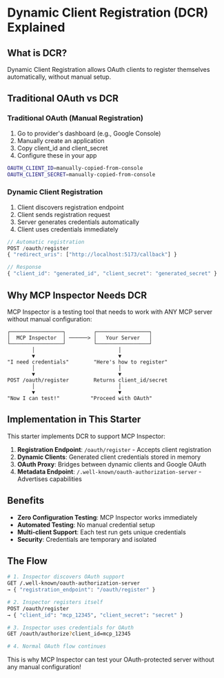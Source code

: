 # Dynamic Client Registration (DCR) Explained

## What is DCR?

Dynamic Client Registration allows OAuth clients to register themselves automatically, without manual setup.

## Traditional OAuth vs DCR

### Traditional OAuth (Manual Registration)
1. Go to provider's dashboard (e.g., Google Console)
2. Manually create an application
3. Copy client_id and client_secret
4. Configure these in your app

```bash
OAUTH_CLIENT_ID=manually-copied-from-console
OAUTH_CLIENT_SECRET=manually-copied-from-console
```

### Dynamic Client Registration
1. Client discovers registration endpoint
2. Client sends registration request
3. Server generates credentials automatically
4. Client uses credentials immediately

```javascript
// Automatic registration
POST /oauth/register
{ "redirect_uris": ["http://localhost:5173/callback"] }

// Response
{ "client_id": "generated_id", "client_secret": "generated_secret" }
```

## Why MCP Inspector Needs DCR

MCP Inspector is a testing tool that needs to work with ANY MCP server without manual configuration:

```
┌─────────────────┐         ┌─────────────────┐
│  MCP Inspector  │ ──────> │   Your Server   │
└─────────────────┘         └─────────────────┘
        │                           │
        ▼                           ▼
"I need credentials"        "Here's how to register"
        │                           │
        ▼                           ▼
POST /oauth/register        Returns client_id/secret
        │                           │
        ▼                           ▼
"Now I can test!"          "Proceed with OAuth"
```

## Implementation in This Starter

This starter implements DCR to support MCP Inspector:

1. **Registration Endpoint**: `/oauth/register` - Accepts client registration
2. **Dynamic Clients**: Generated client credentials stored in memory
3. **OAuth Proxy**: Bridges between dynamic clients and Google OAuth
4. **Metadata Endpoint**: `/.well-known/oauth-authorization-server` - Advertises capabilities

## Benefits

- **Zero Configuration Testing**: MCP Inspector works immediately
- **Automated Testing**: No manual credential setup
- **Multi-client Support**: Each test run gets unique credentials
- **Security**: Credentials are temporary and isolated

## The Flow

```bash
# 1. Inspector discovers OAuth support
GET /.well-known/oauth-authorization-server
→ { "registration_endpoint": "/oauth/register" }

# 2. Inspector registers itself
POST /oauth/register
→ { "client_id": "mcp_12345", "client_secret": "secret" }

# 3. Inspector uses credentials for OAuth
GET /oauth/authorize?client_id=mcp_12345

# 4. Normal OAuth flow continues
```

This is why MCP Inspector can test your OAuth-protected server without any manual configuration!